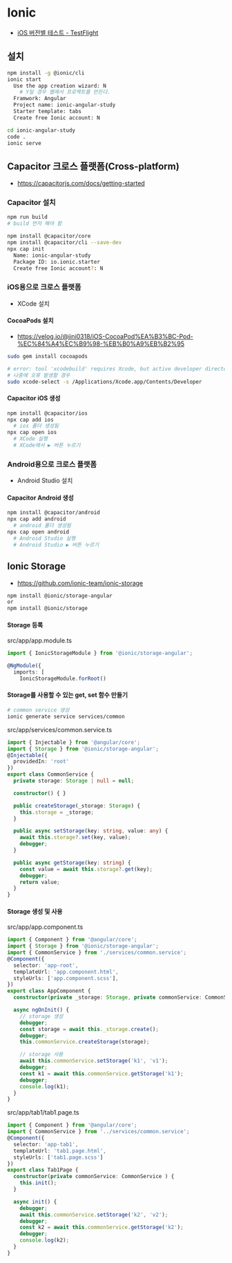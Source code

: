 # Ionic
* [iOS 버전별 테스트 - TestFlight](https://developer.apple.com/kr/testflight)

## 설치
```sh
npm install -g @ionic/cli
ionic start
  Use the app creation wizard: N
    # Y일 경우 웹에서 프로젝트를 만든다.
  Framwork: Angular
  Project name: ionic-angular-study
  Starter template: tabs
  Create free Ionic account: N

cd ionic-angular-study
code .
ionic serve
```

## Capacitor 크로스 플랫폼(Cross-platform)
* https://capacitorjs.com/docs/getting-started

### Capacitor 설치
```sh
npm run build
# build 먼저 해야 함
```
```sh
npm install @capacitor/core
npm install @capacitor/cli --save-dev
npx cap init
  Name: ionic-angular-study
  Package ID: io.ionic.starter
  Create free Ionic account?: N
```

### iOS용으로 크로스 플랫폼
* XCode 설치

#### CocoaPods 설치
* https://velog.io/@jini0318/iOS-CocoaPod%EA%B3%BC-Pod-%EC%84%A4%EC%B9%98-%EB%B0%A9%EB%B2%95
```sh
sudo gem install cocoapods

# error: tool 'xcodebuild' requires Xcode, but active developer directory '/Library/Developer/CommandLineTools' is a command line tools instance
# 나중에 오류 발생할 경우
sudo xcode-select -s /Applications/Xcode.app/Contents/Developer
```

#### Capacitor iOS 생성
```sh
npm install @capacitor/ios
npx cap add ios
  # ios 폴더 생성됨
npx cap open ios
  # XCode 실행
  # XCode에서 ▶ 버튼 누르기
```

### Android용으로 크로스 플랫폼
* Android Studio 설치

#### Capacitor Android 생성
```sh
npm install @capacitor/android
npx cap add android
  # android 폴더 생성됨
npx cap open android
  # Android Studio 실행
  # Android Studio ▶ 버튼 누르기
```

## Ionic Storage
* https://github.com/ionic-team/ionic-storage
```sh
npm install @ionic/storage-angular
or
npm install @ionic/storage
```

#### Storage 등록
src/app/app.module.ts
```ts
import { IonicStorageModule } from '@ionic/storage-angular';

@NgModule({
  imports: [
    IonicStorageModule.forRoot()
```

#### Storage를 사용할 수 있는 get, set 함수 만들기
```sh
# common service 생성
ionic generate service services/common
```

src/app/services/common.service.ts
```ts
import { Injectable } from '@angular/core';
import { Storage } from '@ionic/storage-angular';
@Injectable({
  providedIn: 'root'
})
export class CommonService {
  private storage: Storage | null = null;

  constructor() { }

  public createStorage(_storage: Storage) {
    this.storage = _storage;
  }

  public async setStorage(key: string, value: any) {
    await this.storage?.set(key, value);
    debugger;
  }

  public async getStorage(key: string) {
    const value = await this.storage?.get(key);
    debugger;
    return value;
  }
}
```

#### Storage 생성 및 사용
src/app/app.component.ts
```ts
import { Component } from '@angular/core';
import { Storage } from '@ionic/storage-angular';
import { CommonService } from './services/common.service';
@Component({
  selector: 'app-root',
  templateUrl: 'app.component.html',
  styleUrls: ['app.component.scss'],
})
export class AppComponent {
  constructor(private _storage: Storage, private commonService: CommonService) {}

  async ngOnInit() {
    // storage 생성
    debugger;
    const storage = await this._storage.create();
    debugger;
    this.commonService.createStorage(storage);

    // storage 사용
    await this.commonService.setStorage('k1', 'v1');
    debugger;
    const k1 = await this.commonService.getStorage('k1');
    debugger;
    console.log(k1);
  }
}
```

src/app/tab1/tab1.page.ts
```ts
import { Component } from '@angular/core';
import { CommonService } from '../services/common.service';
@Component({
  selector: 'app-tab1',
  templateUrl: 'tab1.page.html',
  styleUrls: ['tab1.page.scss']
})
export class Tab1Page {
  constructor(private commonService: CommonService ) {
    this.init();
  }

  async init() {
    debugger;
    await this.commonService.setStorage('k2', 'v2');
    debugger;
    const k2 = await this.commonService.getStorage('k2');
    debugger;
    console.log(k2);
  }
}
```
